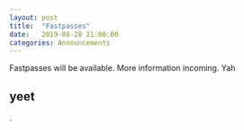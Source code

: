 ```yaml
---
layout: post
title:  "Fastpasses"
date:   2019-08-28 21:00:00
categories: Announcements
---
```


Fastpasses will be available. More information incoming.
Yah 

## yeet

.
<!--stackedit_data:
eyJoaXN0b3J5IjpbLTQwNjM2NjAzXX0=
-->